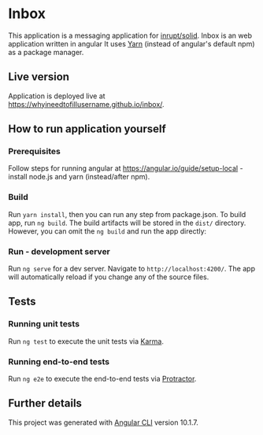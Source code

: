 # Inbox

This application is a messaging application for [inrupt/solid](https://inrupt.com/). Inbox is an web application written in angular
It uses [Yarn](https://yarnpkg.com/) (instead of angular's default npm) as a package manager.

## Live version
Application is deployed live at https://whyineedtofillusername.github.io/inbox/.

## How to run application yourself
### Prerequisites
Follow steps for running angular at https://angular.io/guide/setup-local - install node.js and yarn (instead/after npm).

### Build
Run `yarn install`, then you can run any step from package.json. To build app, run `ng build`. The build artifacts will be stored in the `dist/` directory.
However, you can omit the `ng build` and run the app directly:

### Run - development server
Run `ng serve` for a dev server. Navigate to `http://localhost:4200/`. The app will automatically reload if you change any of the source files.

## Tests
### Running unit tests
Run `ng test` to execute the unit tests via [Karma](https://karma-runner.github.io).

### Running end-to-end tests
Run `ng e2e` to execute the end-to-end tests via [Protractor](http://www.protractortest.org/).

## Further details
This project was generated with [Angular CLI](https://github.com/angular/angular-cli) version 10.1.7.
